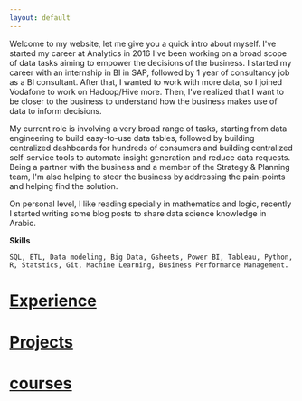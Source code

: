 ```yaml
---
layout: default
---
```

Welcome to my website, let me give you a quick intro about myself. I've started my career at Analytics in 2016 I've been working on a broad scope of data tasks aiming to empower the decisions of the business. I started my career with an internship in BI in SAP, followed by 1 year of consultancy job as a BI consultant. After that, I wanted to work with more data, so I joined Vodafone to work on Hadoop/Hive more. Then, I've realized that I want to be closer to the business to understand how the business makes use of data to inform decisions.


My current role is involving a very broad range of tasks, starting from data engineering to build easy-to-use data tables,  followed by building centralized dashboards for hundreds of consumers and building centralized self-service tools to automate insight generation and reduce data requests. Being a partner with the business and a member of the Strategy & Planning team, I'm also helping to steer the business by addressing the pain-points and helping find the solution.


On personal level, I like reading specially in mathematics and logic, recently I started writing some blog posts to share data science knowledge in Arabic.


**Skills**
```
SQL, ETL, Data modeling, Big Data, Gsheets, Power BI, Tableau, Python, R, Statstics, Git, Machine Learning, Business Performance Management.
```


# [Experience](./Resume.html)


# [Projects](./projects.html)


# [courses](./courses.html)


